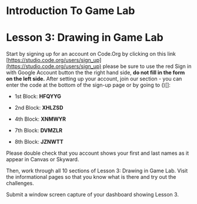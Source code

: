 # Introduction To Game Lab

# Lesson 3: Drawing in Game Lab

Start by signing up for an account on Code.Org by clicking on this link [https://studio.code.org/users/sign_up](https://studio.code.org/users/sign_up) please be sure to use the red Sign in with Google Account button the the right hand side, **do not fill in the form on the left side.** After setting up your account, join our section - you can enter the code at the bottom of the sign-up page or by going to ()[]:

* 1st Block: **HFQYYG**
* 2nd Block: **XHLZSD**
* 4th Block: **XNMWYR**

* 7th Block: **DVMZLR**
* 8th Block: **JZNWTT**

Please double check that you account shows your first and last names as it appear in Canvas or Skyward.

Then, work through all 10 sections of Lesson 3: Drawing in Game Lab. Visit the informational pages so that you know what is there and try out the challenges.

Submit a window screen capture of your dashboard showing Lesson 3.
